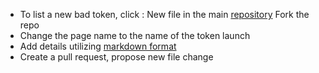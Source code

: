 - To list a new bad token, click : New file in the main [repository](https://github.com/badtokenlaunch/badtokenlaunch.github.io/new/master) Fork the repo
- Change the page name to the name of the token launch
- Add details utilizing [markdown format](https://github.com/adam-p/markdown-here/wiki/Markdown-Cheatsheet)
- Create a  pull request, propose new file change
